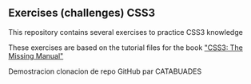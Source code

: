 ## Exercises (challenges) CSS3

This repository contains several exercises to practice CSS3 knowledge

These exercises are based on the tutorial files for the book ["CSS3: The Missing Manual"](http://shop.oreilly.com/product/0636920024996.do)

Demostracion clonacion de repo GitHub par CATABUADES